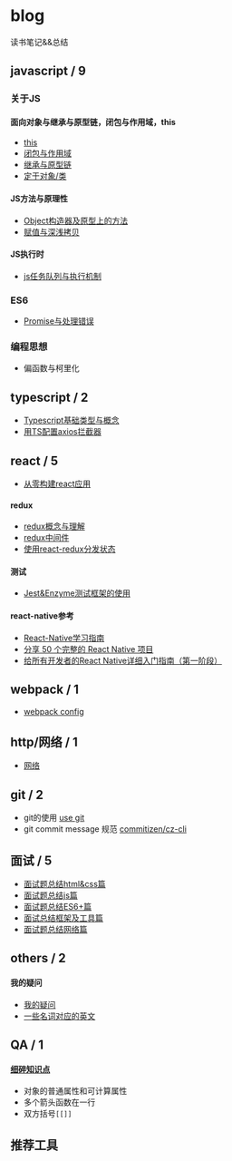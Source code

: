 # blog
读书笔记&&总结

## javascript / 9

### 关于JS
#### 面向对象与继承与原型链，闭包与作用域，this
- [this](https://github.com/xblcity/blog/blob/master/articles/js/this.md)
- [闭包与作用域](https://github.com/xblcity/blog/blob/master/articles/js/closures-scope.md)
- [继承与原型链](https://github.com/xblcity/blog/blob/master/articles/js/inherit.md)
- [定于对象/类](https://github.com/xblcity/blog/blob/master/articles/js/class.md)

#### JS方法与原理性 
- [Object构造器及原型上的方法](https://github.com/xblcity/blog/blob/master/articles/js/object-methods.md)
- [赋值与深浅拷贝](https://github.com/xblcity/blog/blob/master/articles/js/equalwith-copy.md)

#### JS执行时
- [js任务队列与执行机制](https://github.com/xblcity/blog/blob/master/articles/js/eventloop.md)

### ES6
- [Promise与处理错误](https://github.com/xblcity/blog/blob/master/articles/es6/promise.md)

### 编程思想
- 偏函数与柯里化

## typescript / 2
- [Typescript基础类型与概念](https://github.com/xblcity/blog/blob/master/articles/typescript/ts-concepts.md)
- [用TS配置axios拦截器](https://github.com/xblcity/blog/blob/master/articles/typescript/ts-axios.md)

## react / 5
- [从零构建react应用](https://github.com/xblcity/blog/blob/master/articles/react/react-structure.md)

#### redux
- [redux概念与理解](https://github.com/xblcity/blog/blob/master/articles/react/redux.md)
- [redux中间件](https://github.com/xblcity/blog/blob/master/articles/react/redux-middleware.md)
- [使用react-redux分发状态](https://github.com/xblcity/blog/blob/master/articles/react/redux-redux.md)

#### 测试
- [Jest&Enzyme测试框架的使用](https://github.com/xblcity/blog/blob/master/articles/react/react-test.md)

#### react-native参考
- [React-Native学习指南](https://github.com/reactnativecn/react-native-guide)
- [分享 50 个完整的 React Native 项目](https://juejin.im/post/58f37cb361ff4b0058f9824a)
- [给所有开发者的React Native详细入门指南（第一阶段）](https://juejin.im/post/5898388b128fe1006cb943e3)

## webpack / 1
- [webpack config](https://github.com/xblcity/blog/blob/master/articles/webpack/webpack-config.md)

## http/网络 / 1
- [网络](https://github.com/xblcity/blog/blob/master/articles/http/network.md)

## git / 2
- git的使用 [use git](https://github.com/xblcity/blog/blob/master/articles/git/git.md)
- git commit message 规范 [commitizen/cz-cli](https://github.com/commitizen/cz-cli)

## 面试 / 5
- [面试题总结html&css篇]()
- [面试题总结js篇](https://github.com/xblcity/blog/blob/master/articles/job-interview.md)
- [面试题总结ES6+篇]()
- [面试总结框架及工具篇]()
- [面试题总结网络篇]()

## others / 2
#### 我的疑问
- [我的疑问](https://github.com/xblcity/blog/blob/master/articles/questions.md)
- [一些名词对应的英文](https://github.com/xblcity/blog/blob/master/articles/words.md)

## QA / 1
#### [细碎知识点](https://github.com/xblcity/blog/blob/master/articles/little-points.md)
- 对象的普通属性和可计算属性
- 多个箭头函数在一行
- 双方括号`[[]]`

## 推荐工具
